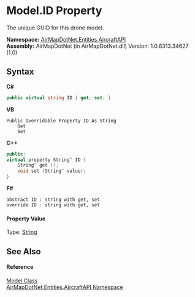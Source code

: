 # Model.ID Property 
 

The unique GUID for this drone model.

**Namespace:**&nbsp;<a href="e88a074d-270d-a338-9c4a-4dd8f7832785">AirMapDotNet.Entities.AircraftAPI</a><br />**Assembly:**&nbsp;AirMapDotNet (in AirMapDotNet.dll) Version: 1.0.6313.34627 (1.0)

## Syntax

**C#**<br />
``` C#
public virtual string ID { get; set; }
```

**VB**<br />
``` VB
Public Overridable Property ID As String
	Get
	Set
```

**C++**<br />
``` C++
public:
virtual property String^ ID {
	String^ get ();
	void set (String^ value);
}
```

**F#**<br />
``` F#
abstract ID : string with get, set
override ID : string with get, set
```


#### Property Value
Type: <a href="http://msdn2.microsoft.com/en-us/library/s1wwdcbf" target="_blank">String</a>

## See Also


#### Reference
<a href="ebda4016-f549-93a3-bd14-37621729e72f">Model Class</a><br /><a href="e88a074d-270d-a338-9c4a-4dd8f7832785">AirMapDotNet.Entities.AircraftAPI Namespace</a><br />